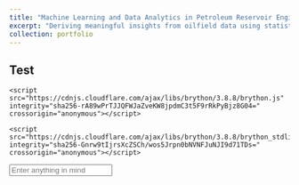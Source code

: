 ```yaml
---
title: "Machine Learning and Data Analytics in Petroleum Reservoir Engineering"
excerpt: "Deriving meaningful insights from oilfield data using statistical methods a.k.a my PhD research."
collection: portfolio
---
```


## Test


<!DOCTYPE html>
<html lang="en">
<head>
    <meta charset="UTF-8">
    <meta name="viewport" content="width=device-width, initial-scale=1.0">
    <title>Brython Examples</title>
    
    <script src="https://cdnjs.cloudflare.com/ajax/libs/brython/3.8.8/brython.js" integrity="sha256-rA89wPrTJJQFWJaZveKW8jpdmC3t5F9rRkPyBjz8G04=" crossorigin="anonymous"></script>

    <script src="https://cdnjs.cloudflare.com/ajax/libs/brython/3.8.8/brython_stdlib.js" integrity="sha256-Gnrw9tIjrsXcZSCh/wos5Jrpn0bNVNFJuNJI9d71TDs=" crossorigin="anonymous"></script>
</head>
<body onload="brython()">
    <input type="text" id="text" placeholder="Enter anything in mind">
    <span id="output"></span>
	<script type="text/python" id="script1">
            from browser import document

            def show_text(e):
                document['output'].textContent = e.target.value;

            document['text'].bind('input', show_text)
        </script>
</body> 
</html>
